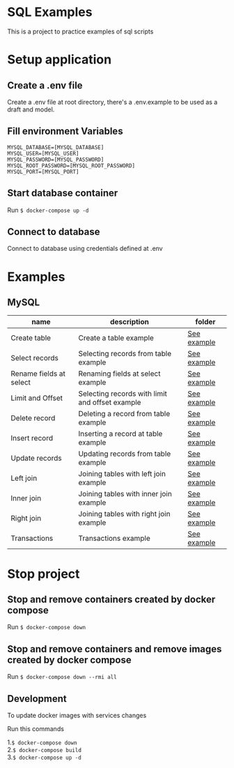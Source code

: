 # SQL Examples

This is a project to practice examples of sql scripts

# Setup application

## Create a .env file

Create a .env file at root directory, there's a .env.example to be used as a draft and model.

## Fill environment Variables

```
MYSQL_DATABASE=[MYSQL_DATABASE]
MYSQL_USER=[MYSQL_USER]
MYSQL_PASSWORD=[MYSQL_PASSWORD]
MYSQL_ROOT_PASSWORD=[MYSQL_ROOT_PASSWORD]
MYSQL_PORT=[MYSQL_PORT]
```

## Start database container

Run `$ docker-compose up -d`

## Connect to database

Connect to database using credentials defined at .env

# Examples

## MySQL

| name                    | description                                     | folder                                          |
| ----------------------- | ----------------------------------------------- | ----------------------------------------------- |
| Create table            | Create a table example                          | [See example](/scripts/mysql/create-table.sql)  |
| Select records          | Selecting records from table example            | [See example](/scripts/mysql/select.sql)        |
| Rename fields at select | Renaming fields at select example               | [See example](/scripts/mysql/select-rename.sql) |
| Limit and Offset        | Selecting records with limit and offset example | [See example](/scripts/mysql/limit-offset.sql)  |
| Delete record           | Deleting a record from table example            | [See example](/scripts/mysql/delete.sql)        |
| Insert record           | Inserting a record at table example             | [See example](/scripts/mysql/insert.sql)        |
| Update records          | Updating records from table example             | [See example](/scripts/mysql/update.sql)        |
| Left join               | Joining tables with left join example           | [See example](/scripts/mysql/left-join.sql)     |
| Inner join              | Joining tables with inner join example          | [See example](/scripts/mysql/inner-join.sql)    |
| Right join              | Joining tables with right join example          | [See example](/scripts/mysql/right-join.sql)    |
| Transactions            | Transactions example                            | [See example](/scripts/mysql/transactions.sql)  |

# Stop project

## Stop and remove containers created by docker compose

Run `$ docker-compose down`

## Stop and remove containers and remove images created by docker compose

Run `$ docker-compose down --rmi all`

## Development

To update docker images with services changes

Run this commands

1.`$ docker-compose down`  
2.`$ docker-compose build`  
3.`$ docker-compose up -d`
